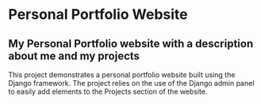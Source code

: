 # Personal Portfolio Website
## My Personal Portfolio website with a description about me and my projects
This project demonstrates a personal portfolio website built using the Django framework. The project relies on the use of the Django admin panel to easily add elements to the Projects section of the website.
